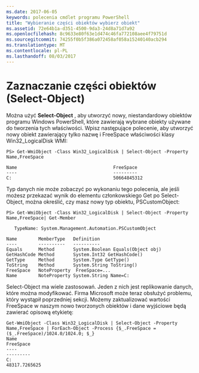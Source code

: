 ```yaml
---
ms.date: 2017-06-05
keywords: polecenia cmdlet programu PowerShell
title: "Wybieranie części obiektów wybierz obiekt"
ms.assetid: 72e64b1a-d351-4500-9da3-24d8a71d7a92
ms.openlocfilehash: 8c9633e80f63e1d474c46fa772108aee4f79751d
ms.sourcegitcommit: 74255f0b5f386a072458af058a15240140acb294
ms.translationtype: MT
ms.contentlocale: pl-PL
ms.lasthandoff: 08/03/2017
---
```

# <a name="selecting-parts-of-objects-select-object"></a>Zaznaczanie części obiektów (Select-Object)
Można użyć **Select-Object** , aby utworzyć nowy, niestandardowy obiektów programu Windows PowerShell, które zawierają wybrane obiekty używane do tworzenia tych właściwości. Wpisz następujące polecenie, aby utworzyć nowy obiekt zawierający tylko nazwę i FreeSpace właściwości klasy Win32_LogicalDisk WMI:

```
PS> Get-WmiObject -Class Win32_LogicalDisk | Select-Object -Property Name,FreeSpace

Name                                    FreeSpace
----                                    ---------
C:                                      50664845312
```

Typ danych nie może zobaczyć po wykonaniu tego polecenia, ale jeśli możesz przekazać wynik do elementu członkowskiego Get po Select-Object, można określić, czy masz nowy typ obiektu, PSCustomObject:

```
PS> Get-WmiObject -Class Win32_LogicalDisk | Select-Object -Property Name,FreeSpace| Get-Member

   TypeName: System.Management.Automation.PSCustomObject

Name        MemberType   Definition
----        ----------   ----------
Equals      Method       System.Boolean Equals(Object obj)
GetHashCode Method       System.Int32 GetHashCode()
GetType     Method       System.Type GetType()
ToString    Method       System.String ToString()
FreeSpace   NoteProperty  FreeSpace=...
Name        NoteProperty System.String Name=C:
```

Select-Object ma wiele zastosowań. Jeden z nich jest replikowanie danych, które można modyfikować. Firma Microsoft może teraz obsłużyć problemu, który wystąpił poprzedniej sekcji. Możemy zaktualizować wartości FreeSpace w naszym nowo tworzonych obiektów i dane wyjściowe będą zawierać opisową etykietę:

```
Get-WmiObject -Class Win32_LogicalDisk | Select-Object -Property Name,FreeSpace | ForEach-Object -Process {$_.FreeSpace = ($_.FreeSpace)/1024.0/1024.0; $_}
Name                                                                  FreeSpace
----                                                                  ---------
C:                                                                48317.7265625
```

